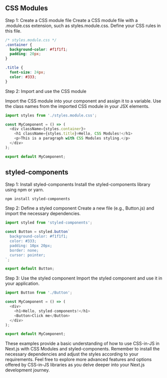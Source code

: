 ## CSS Modules

Step 1: Create a CSS module file
Create a CSS module file with a .module.css extension, such as styles.module.css. Define your CSS rules in this file.

```css
/* styles.module.css */
.container {
  background-color: #f1f1f1;
  padding: 20px;
}

.title {
  font-size: 24px;
  color: #333;
}

```

Step 2: Import and use the CSS module

Import the CSS module into your component and assign it to a variable. Use the class names from the imported CSS module in your JSX elements.

```javascript
import styles from './styles.module.css';

const MyComponent = () => (
  <div className={styles.container}>
    <h1 className={styles.title}>Hello, CSS Modules!</h1>
    <p>This is a paragraph with CSS Modules styling.</p>
  </div>
);

export default MyComponent;


```

## styled-components

Step 1: Install styled-components
Install the styled-components library using npm or yarn.

```bash
npm install styled-components
```

Step 2: Define a styled component
Create a new file (e.g., Button.js) and import the necessary dependencies.

```javascript
import styled from 'styled-components';

const Button = styled.button`
  background-color: #f1f1f1;
  color: #333;
  padding: 10px 20px;
  border: none;
  cursor: pointer;
`;

export default Button;

```

Step 3: Use the styled component
Import the styled component and use it in your application.

```javascript
import Button from './Button';

const MyComponent = () => (
  <div>
    <h1>Hello, styled-components!</h1>
    <Button>Click me</Button>
  </div>
);

export default MyComponent;

```

These examples provide a basic understanding of how to use CSS-in-JS in Next.js with CSS Modules and styled-components. Remember to install the necessary dependencies and adjust the styles according to your requirements. Feel free to explore more advanced features and options offered by CSS-in-JS libraries as you delve deeper into your Next.js development journey.
